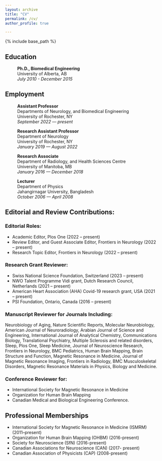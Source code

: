 ```yaml
---
layout: archive
title: "CV"
permalink: /cv/
author_profile: true

---
```


 {% include base_path %}


## Education

<p style="margin-left: 40px"><b>Ph.D., Biomedical Engineering</b>
<br>University of Alberta, AB
<br><i>July 2010 - December 2015</i></p>

## Employment

<p style="margin-left: 40px"><b>Assistant Professor</b>
<br>Departments of Neurology, and Biomedical Engineering
<br>University of Rochester, NY
<br><i>September 2022 — present</i></p>

<p style="margin-left: 40px"><b>Research Assistant Professor</b>
<br>Department of Neurology
<br>University of Rochester, NY
<br><i>January 2019 — August 2022</i></p>

<p style="margin-left: 40px"><b>Research Associate</b>
<br>Department of Radiology, and Health Sciences Centre
<br>University of Manitoba, MB
<br><i>January 2016 — December 2018</i></p>

<p style="margin-left: 40px"><b>Lecturer</b>
<br>Department of Physics
<br>Jahangirnagar University, Bangladesh
<br><i>October 2006 — April 2008</i></p>


## Editorial and Review Contributions: 

### Editorial Roles:
*	Academic Editor, Plos One (2022 – present)    
*	Review Editor, and Guest Associate Editor, Frontiers in Neurology (2022 – present)   
*	Research Topic Editor, Frontiers in Neurology (2022 – present)  

### Research Grant Reviewer:
*	Swiss National Science Foundation, Switzerland (2023 – present)  
*	NWO Talent Programme Vidi grant, Dutch Research Council, Netherlands (2021 – present)   
*	American Heart Association (AHA) Covid-19 research grant, USA (2021 – present)  
*	PSI Foundation, Ontario, Canada (2016 – present)   

### Manuscript Reviewer for Journals Including: 
Neurobiology of Aging, Nature Scientific Reports, Molecular Neurobiology, American Journal of Neuroradiology, Arabian Journal of Science and Engineering, International Journal of Analytical Chemistry, Communications Biology, Translational Psychiatry, Multiple Sclerosis and related disorders, Sleep, Plos One, Sleep Medicine, Journal of Neuroscience Research, Frontiers in Neurology, BMC Pediatrics, Human Brain Mapping, Brain Structure and Function, Magnetic Resonance in Medicine, Journal of Magnetic Resonance Imaging, Frontiers in Radiology, BMC Musculoskeletal Disorders, Magnetic Resonance Materials in Physics, Biology and Medicine.  

### Conference Reviewer for: 
*	International Society for Magnetic Resonance in Medicine
*	Organization for Human Brain Mapping
*	Canadian Medical and Biological Engineering Conference.


## Professional Memberships 
*	International Society for Magnetic Resonance in Medicine (ISMRM) (2011–present)  
*	Organization for Human Brain Mapping (OHBM) (2016-present)  
*	Society for Neuroscience (SfN) (2016-present)  
*	Canadian Associations for Neuroscience (CAN) (2017- present)  
*	Canadian Association of Physicists (CAP) (2008-present)
   
